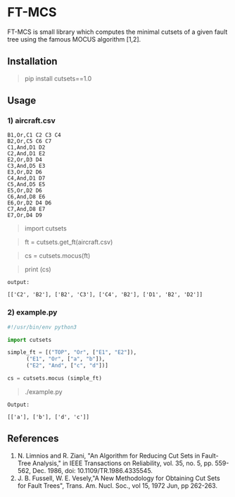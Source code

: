 # FT-MCS
FT-MCS is small library which computes the minimal cutsets of a given fault tree using the famous MOCUS algorithm [1,2]. 

## Installation 

> pip install cutsets==1.0

## Usage

### 1) aircraft.csv

```csv
B1,Or,C1 C2 C3 C4
B2,Or,C5 C6 C7
C1,And,D1 D2
C2,And,D1 E2
E2,Or,D3 D4
C3,And,D5 E3
E3,Or,D2 D6
C4,And,D1 D7
C5,And,D5 E5
E5,Or,D2 D6
C6,And,D8 E6
E6,Or,D2 D4 D6
C7,And,D8 E7
E7,Or,D4 D9
```
> import cutsets

> ft = cutsets.get_ft(aircraft.csv)

> cs = cutsets.mocus(ft)

> print (cs)
```
output:

[['C2', 'B2'], ['B2', 'C3'], ['C4', 'B2'], ['D1', 'B2', 'D2']]
```

### 2) example.py


```python
#!/usr/bin/env python3

import cutsets 

simple_ft = [("TOP", "Or", ["E1", "E2"]),
      ("E1", "Or", ["a", "b"]),
      ("E2", "And", ["c", "d"])]

cs = cutsets.mocus (simple_ft)
```

> ./example.py

```
Output:

[['a'], ['b'], ['d', 'c']]

```

## References

1. N. Limnios and R. Ziani, "An Algorithm for Reducing Cut Sets in Fault-Tree Analysis," in IEEE Transactions on Reliability, vol. 35, no. 5, pp. 559-562, Dec. 1986, doi: 10.1109/TR.1986.4335545.
2. J. B. Fussell, W. E. Vesely,"A New Methodology for Obtaining Cut Sets for Fault Trees", Trans. Am. Nucl. Soc., vol 15, 1972 Jun, pp 262-263.
